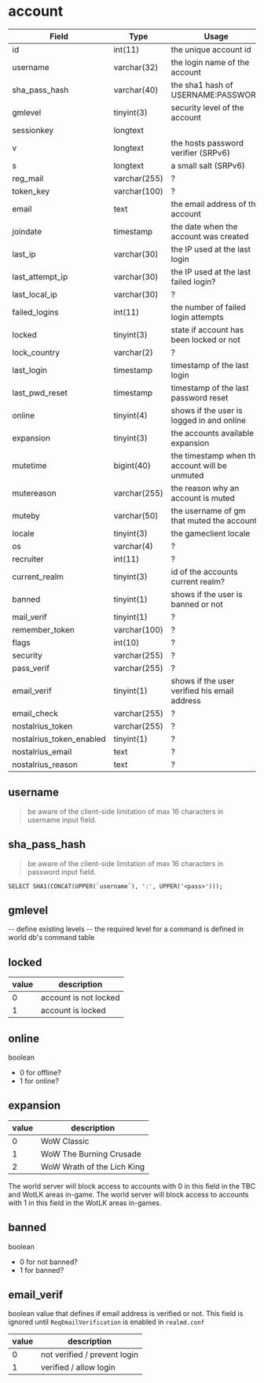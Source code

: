 # account

| Field                    | Type         | Usage                                          |
| ------------------------ | ------------ | ---------------------------------------------- |
| id                       | int(11)      | the unique account id                          |
| username                 | varchar(32)  | the login name of the account                  |
| sha_pass_hash            | varchar(40)  | the sha1 hash of USERNAME:PASSWORD             |
| gmlevel                  | tinyint(3)   | security level of the account                  |
| sessionkey               | longtext     |                                                |
| v                        | longtext     | the hosts password verifier (SRPv6)            |
| s                        | longtext     | a small salt (SRPv6)                           |
| reg_mail                 | varchar(255) | ?                                              |
| token_key                | varchar(100) | ?                                              |
| email                    | text         | the email address of the account               |
| joindate                 | timestamp    | the date when the account was created          |
| last_ip                  | varchar(30)  | the IP used at the last login                  |
| last_attempt_ip          | varchar(30)  | the IP used at the last failed login?          |
| last_local_ip            | varchar(30)  | ?                                              |
| failed_logins            | int(11)      | the number of failed login attempts            |
| locked                   | tinyint(3)   | state if account has been locked or not        |
| lock_country             | varchar(2)   | ?                                              |
| last_login               | timestamp    | timestamp of the last login                    |
| last_pwd_reset           | timestamp    | timestamp of the last password reset           |
| online                   | tinyint(4)   | shows if the user is logged in and online      |
| expansion                | tinyint(3)   | the accounts available expansion               |
| mutetime                 | bigint(40)   | the timestamp when the account will be unmuted |
| mutereason               | varchar(255) | the reason why an account is muted             |
| muteby                   | varchar(50)  | the username of gm that muted the account?     |
| locale                   | tinyint(3)   | the gameclient locale                          |
| os                       | varchar(4)   | ?                                              |
| recruiter                | int(11)      | ?                                              |
| current_realm            | tinyint(3)   | id of the accounts current realm?              |
| banned                   | tinyint(1)   | shows if the user is banned or not             |
| mail_verif               | tinyint(1)   | ?                                              |
| remember_token           | varchar(100) | ?                                              |
| flags                    | int(10)      | ?                                              |
| security                 | varchar(255) | ?                                              |
| pass_verif               | varchar(255) | ?                                              |
| email_verif              | tinyint(1)   | shows if the user verified his email address   |
| email_check              | varchar(255) | ?                                              |
| nostalrius_token         | varchar(255) | ?                                              |
| nostalrius_token_enabled | tinyint(1)   | ?                                              |
| nostalrius_email         | text         | ?                                              |
| nostalrius_reason        | text         | ?                                              |

## username

> be aware of the client-side limitation of max 16 characters in username input field.

## sha_pass_hash

> be aware of the client-side limitation of max 16 characters in password input field.

    SELECT SHA1(CONCAT(UPPER(`username`), ':', UPPER('<pass>')));

## gmlevel

-- define existing levels
-- the required level for a command is defined in world db's command table

## locked

| value | description           |
| ----- | --------------------- |
| 0     | account is not locked |
| 1     | account is locked     |

## online

boolean
* 0 for offline?
* 1 for online?

## expansion

| value | description                |
| ----- | -------------------------- |
| 0     | WoW Classic                |
| 1     | WoW The Burning Crusade    |
| 2     | WoW Wrath of the Lich King |

The world server will block access to accounts with 0 in this field in the TBC and WotLK areas in-game.
The world server will block access to accounts with 1 in this field in the WotLK areas in-games.

## banned

boolean
* 0 for not banned?
* 1 for banned?

## email_verif

boolean value that defines if email address is verified or not.
This field is ignored until `ReqEmailVerification` is enabled in `realmd.conf`

| value | description                  |
| ----- | ---------------------------- |
| 0     | not verified / prevent login |
| 1     | verified / allow login       |
